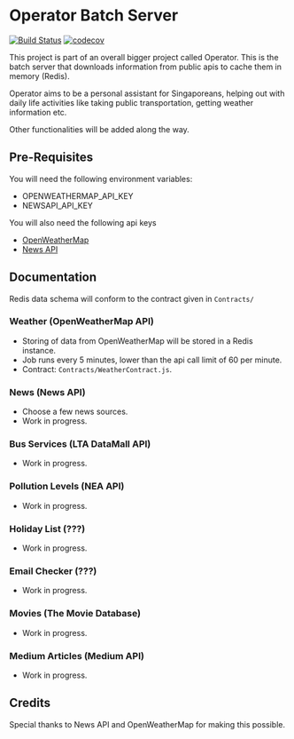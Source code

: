 # Operator Batch Server

[![Build Status](https://travis-ci.org/ashwinath/operator-batch.svg?branch=master)](https://travis-ci.org/ashwinath/operator-batch)
[![codecov](https://codecov.io/gh/ashwinath/operator-batch/branch/master/graph/badge.svg)](https://codecov.io/gh/ashwinath/operator-batch)

This project is part of an overall bigger project called Operator. This is the batch server that downloads information from public apis to cache them in memory (Redis).

Operator aims to be a personal assistant for Singaporeans, helping out with daily life activities like taking public transportation, getting weather information etc.

Other functionalities will be added along the way.

## Pre-Requisites
You will need the following environment variables:
* OPENWEATHERMAP\_API\_KEY
* NEWSAPI\_API\_KEY

You will also need the following api keys
* [OpenWeatherMap](https://openweathermap.org/api)
* [News API](https://newsapi.org/)

## Documentation
Redis data schema will conform to the contract given in `Contracts/`

### Weather (OpenWeatherMap API)

* Storing of data from OpenWeatherMap will be stored in a Redis instance.
* Job runs every 5 minutes, lower than the api call limit of 60 per minute.
* Contract: `Contracts/WeatherContract.js`.

### News (News API)

* Choose a few news sources.
* Work in progress.

### Bus Services (LTA DataMall API)

* Work in progress.

### Pollution Levels (NEA API)

* Work in progress.

### Holiday List (???)

* Work in progress.

### Email Checker (???)

* Work in progress.

### Movies (The Movie Database)

* Work in progress.

### Medium Articles (Medium API)

* Work in progress.

## Credits

Special thanks to News API and OpenWeatherMap for making this possible.
